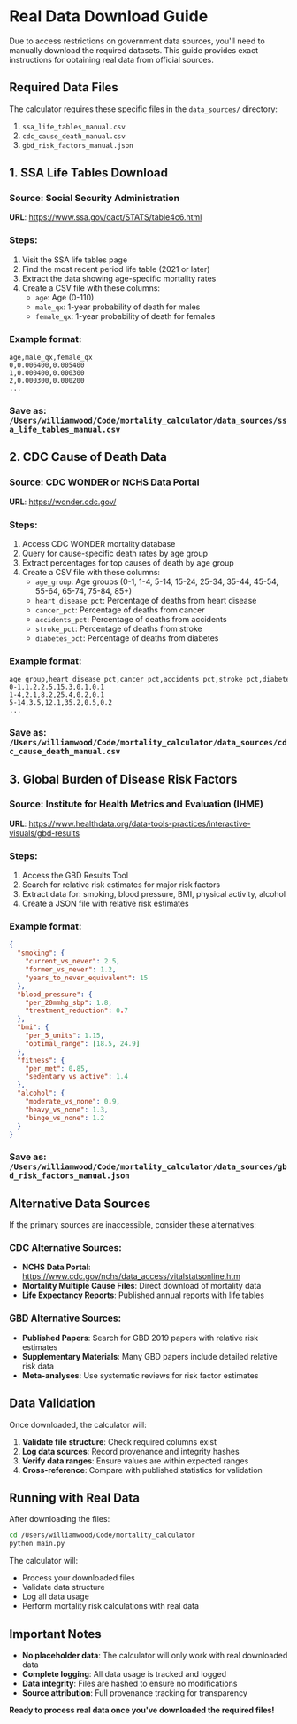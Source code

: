 # Real Data Download Guide

Due to access restrictions on government data sources, you'll need to manually download the required datasets. This guide provides exact instructions for obtaining real data from official sources.

## Required Data Files

The calculator requires these specific files in the `data_sources/` directory:

1. `ssa_life_tables_manual.csv`
2. `cdc_cause_death_manual.csv` 
3. `gbd_risk_factors_manual.json`

## 1. SSA Life Tables Download

### Source: Social Security Administration
**URL**: https://www.ssa.gov/oact/STATS/table4c6.html

### Steps:
1. Visit the SSA life tables page
2. Find the most recent period life table (2021 or later)
3. Extract the data showing age-specific mortality rates
4. Create a CSV file with these columns:
   - `age`: Age (0-110)
   - `male_qx`: 1-year probability of death for males
   - `female_qx`: 1-year probability of death for females

### Example format:
```csv
age,male_qx,female_qx
0,0.006400,0.005400
1,0.000400,0.000300
2,0.000300,0.000200
...
```

### Save as: `/Users/williamwood/Code/mortality_calculator/data_sources/ssa_life_tables_manual.csv`

## 2. CDC Cause of Death Data

### Source: CDC WONDER or NCHS Data Portal
**URL**: https://wonder.cdc.gov/

### Steps:
1. Access CDC WONDER mortality database
2. Query for cause-specific death rates by age group
3. Extract percentages for top causes of death by age group
4. Create a CSV file with these columns:
   - `age_group`: Age groups (0-1, 1-4, 5-14, 15-24, 25-34, 35-44, 45-54, 55-64, 65-74, 75-84, 85+)
   - `heart_disease_pct`: Percentage of deaths from heart disease
   - `cancer_pct`: Percentage of deaths from cancer
   - `accidents_pct`: Percentage of deaths from accidents
   - `stroke_pct`: Percentage of deaths from stroke
   - `diabetes_pct`: Percentage of deaths from diabetes

### Example format:
```csv
age_group,heart_disease_pct,cancer_pct,accidents_pct,stroke_pct,diabetes_pct
0-1,1.2,2.5,15.3,0.1,0.1
1-4,2.1,8.2,25.4,0.2,0.1
5-14,3.5,12.1,35.2,0.5,0.2
...
```

### Save as: `/Users/williamwood/Code/mortality_calculator/data_sources/cdc_cause_death_manual.csv`

## 3. Global Burden of Disease Risk Factors

### Source: Institute for Health Metrics and Evaluation (IHME)
**URL**: https://www.healthdata.org/data-tools-practices/interactive-visuals/gbd-results

### Steps:
1. Access the GBD Results Tool
2. Search for relative risk estimates for major risk factors
3. Extract data for: smoking, blood pressure, BMI, physical activity, alcohol
4. Create a JSON file with relative risk estimates

### Example format:
```json
{
  "smoking": {
    "current_vs_never": 2.5,
    "former_vs_never": 1.2,
    "years_to_never_equivalent": 15
  },
  "blood_pressure": {
    "per_20mmhg_sbp": 1.8,
    "treatment_reduction": 0.7
  },
  "bmi": {
    "per_5_units": 1.15,
    "optimal_range": [18.5, 24.9]
  },
  "fitness": {
    "per_met": 0.85,
    "sedentary_vs_active": 1.4
  },
  "alcohol": {
    "moderate_vs_none": 0.9,
    "heavy_vs_none": 1.3,
    "binge_vs_none": 1.2
  }
}
```

### Save as: `/Users/williamwood/Code/mortality_calculator/data_sources/gbd_risk_factors_manual.json`

## Alternative Data Sources

If the primary sources are inaccessible, consider these alternatives:

### CDC Alternative Sources:
- **NCHS Data Portal**: https://www.cdc.gov/nchs/data_access/vitalstatsonline.htm
- **Mortality Multiple Cause Files**: Direct download of mortality data
- **Life Expectancy Reports**: Published annual reports with life tables

### GBD Alternative Sources:
- **Published Papers**: Search for GBD 2019 papers with relative risk estimates
- **Supplementary Materials**: Many GBD papers include detailed relative risk data
- **Meta-analyses**: Use systematic reviews for risk factor estimates

## Data Validation

Once downloaded, the calculator will:
1. **Validate file structure**: Check required columns exist
2. **Log data sources**: Record provenance and integrity hashes
3. **Verify data ranges**: Ensure values are within expected ranges
4. **Cross-reference**: Compare with published statistics for validation

## Running with Real Data

After downloading the files:

```bash
cd /Users/williamwood/Code/mortality_calculator
python main.py
```

The calculator will:
- Process your downloaded files
- Validate data structure
- Log all data usage
- Perform mortality risk calculations with real data

## Important Notes

- **No placeholder data**: The calculator will only work with real downloaded data
- **Complete logging**: All data usage is tracked and logged
- **Data integrity**: Files are hashed to ensure no modifications
- **Source attribution**: Full provenance tracking for transparency

**Ready to process real data once you've downloaded the required files!**
